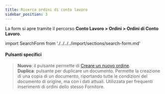 ```yaml
---
title: Ricerca ordini di conto lavoro
sidebar_position: 3
---
```


La form si apre tramite il percorso **Conto Lavoro > Ordini > Ordini di Conto Lavoro**.

import SearchForm from './../../../import/sections/search-form.md'

<SearchForm />

#### Pulsanti specifici

> **Nuovo**: il pulsante permette di [Creare un nuovo ordine](/docs/subcontractor/subcontractor-orders/insert-subcontractor-orders/new-subcontractor-orders).    
> **Duplica**: pulsante per duplicare un documento. Permette la creazione di una copia di un documento, riportando tutte le condizioni del documento di origine, ma con i dati attuali. Utilizzata per frequenti inserimenti di ordini dello stesso Fornitore.